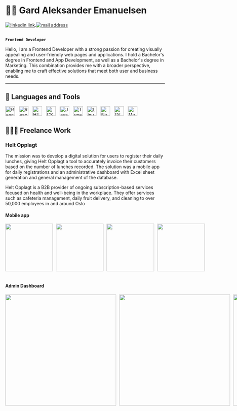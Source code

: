 # 🏄‍♂️ Gard Aleksander Emanuelsen

<div>
	<a href="https://www.linkedin.com/in/gardemanuelsen/" target="_blank">
		<img align="center" src="https://img.shields.io/badge/LinkedIn-0077B5?style=for-the-badge&logo=linkedin&logoColor=white" alt="linkedin link" />
	</a>
	<a href="mailto:gard.emanuelsen1@gmail.com" target="_blank">
		<img align="center" src="https://img.shields.io/badge/Gmail-D14836?style=for-the-badge&logo=gmail&logoColor=white" alt="mail address" />
	</a>
</div>

<br />


**`Frontend Developer`**

Hello, I am a Frontend Developer with a strong passion for creating visually appealing and user-friendly web pages and applications. I hold a Bachelor's degree in Frontend and App Development, as well as a Bachelor's degree in Marketing. This combination provides me with a broader perspective, enabling me to craft effective solutions that meet both user and business needs.

---

## 🧰 Languages and Tools

<img align="left" alt="React" width="30px" style="padding-right:10px;" src="https://cdn.jsdelivr.net/gh/devicons/devicon@latest/icons/nextjs/nextjs-original.svg" />          
<img align="left" alt="React" width="30px" style="padding-right:10px;" src="https://cdn.jsdelivr.net/gh/devicons/devicon/icons/react/react-original.svg" />
<img align="left" alt="HTML" width="30px" style="padding-right:10px;" src="https://cdn.jsdelivr.net/gh/devicons/devicon/icons/html5/html5-plain.svg" />
<img align="left" alt="CSS" width="30px" style="padding-right:10px;" src="https://cdn.jsdelivr.net/gh/devicons/devicon/icons/css3/css3-plain.svg" />
<img align="left" alt="JavaScript" width="30px" style="padding-right:10px;" src="https://cdn.jsdelivr.net/gh/devicons/devicon/icons/javascript/javascript-plain.svg" />
<img align="left" alt="TypeScript" width="30px" style="padding-right:10px;" src="https://cdn.jsdelivr.net/gh/devicons/devicon/icons/typescript/typescript-plain.svg" />
<img align="left" alt="Linux" width="30px" style="padding-right:10px;" src="https://cdn.jsdelivr.net/gh/devicons/devicon/icons/linux/linux-original.svg" />
<img align="left" alt="NodeJS" width="30px" style="padding-right:10px;" src="https://cdn.jsdelivr.net/gh/devicons/devicon/icons/nodejs/nodejs-original.svg" />
<img align="left" alt="GitHub" width="30px" style="padding-right:10px;" src="https://cdn.jsdelivr.net/gh/devicons/devicon/icons/github/github-original.svg" />
<img  align="left" alt="MongoDB" width="30px" style="padding-right:10px;" src="https://cdn.jsdelivr.net/gh/devicons/devicon@latest/icons/mongodb/mongodb-original.svg" />
    
<br />
<br />


## 🧑🏻‍💻 Freelance Work

### Helt Opplagt

The mission was to develop a digital solution for users to register their daily lunches, giving Helt Opplagt a tool to accurately invoice their customers based on the number of lunches recorded. The solution was a mobile app for daily registrations and an administrative dashboard with Excel sheet generation and general management of the database.

Helt Opplagt is a B2B provider of ongoing subscription-based services focused on health and well-being in the workplace. They offer services such as cafeteria management, daily fruit delivery, and cleaning to over 50,000 employees in and around Oslo

#### Mobile app

<div style="display: flex; gap: 10px;">
  <img src="https://github.com/user-attachments/assets/2b82b0f5-16aa-47cf-9e01-01b1d3823405" width="150" />
  <img src="https://github.com/user-attachments/assets/fe0c49c0-7069-4212-8b51-159a175f7120" width="150" />
  <img src="https://github.com/user-attachments/assets/a27346e8-599b-410c-9443-085d357666a3" width="150" />
  <img src="https://github.com/user-attachments/assets/8f65588d-ff65-4e85-9e04-8fa2933b1421" width="150" />
</div>
<br />

#### Admin Dashboard

<div style="display: flex; gap: 10px;">
  <img src="https://github.com/user-attachments/assets/fa78ab9f-95f0-467b-b67d-202b4638361b" width="350" />
  <img src="https://github.com/user-attachments/assets/a7b18b25-726e-4e49-93dd-5e962251b87f" width="350" />
  <img src="https://github.com/user-attachments/assets/380aaeaa-3f61-4fdc-b497-800e18b5b983" width="350" />
  <img src="https://github.com/user-attachments/assets/cebd88b2-dee8-4806-a796-21618be8064a" width="350" />
</div>
